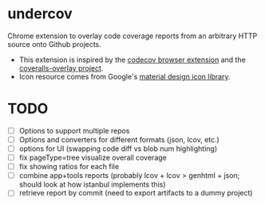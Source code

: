 # undercov

Chrome extension to overlay code coverage reports from an arbitrary HTTP source onto Github projects.

* This extension is inspired by the [codecov browser extension](https://github.com/codecov/browser-extension) and the [coveralls-overlay project](https://github.com/kwonoj/coveralls-overlay).
* Icon resource comes from Google's [material design icon library](https://www.google.com/design/icons/#ic_visibility).

# TODO

- [ ] Options to support multiple repos
- [ ] Options and converters for different formats (json, lcov, etc.)
- [ ] options for UI (swapping code diff vs blob num highlighting)
- [ ] fix pageType=tree visualize overall coverage
- [ ] fix showing ratios for each file
- [ ] combine app+tools reports (probably lcov + lcov > genhtml + json; should look at how istanbul implements this)
- [ ] retrieve report by commit (need to export artifacts to a dummy project)

